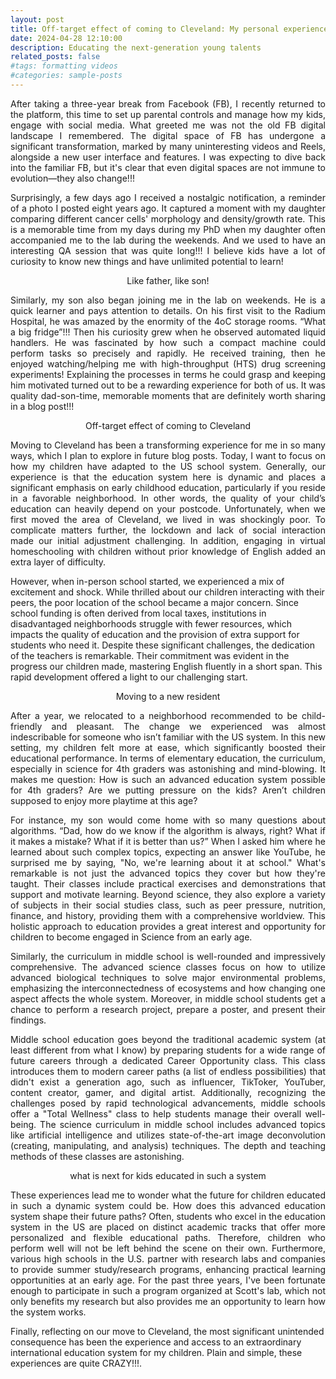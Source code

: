```yaml
---
layout: post
title: Off-target effect of coming to Cleveland: My personal experience!
date: 2024-04-28 12:10:00
description: Educating the next-generation young talents
related_posts: false
#tags: formatting videos
#categories: sample-posts
---
```


<p align="justify"> After taking a three-year break from Facebook (FB), I recently returned to the platform, this time to set up parental controls and manage how my kids, engage with social media. What greeted me was not the old FB digital landscape I remembered. The digital space of FB has undergone a significant transformation, marked by many uninteresting videos and Reels, alongside a new user interface and features. I was expecting to dive back into the familiar FB, but it's clear that even digital spaces are not immune to evolution—they also change!!! </p>

<p align="justify"> Surprisingly, a few days ago I received a nostalgic notification, a reminder of a photo I posted eight years ago. It captured a moment with my daughter comparing different cancer cells' morphology and density/growth rate. This is a memorable time from my days during my PhD when my daughter often accompanied me to the lab during the weekends. And we used to have an interesting QA session that was quite long!!! I believe kids have a lot of curiosity to know new things and have unlimited potential to learn! </p>

<p align="center"> <span class="font-weight-bold"> Like father, like son! </span> </p>

<p align="justify"> Similarly, my son also began joining me in the lab on weekends. He is a quick learner and pays attention to details. On his first visit to the Radium Hospital, he was amazed by the enormity of the 4oC storage rooms. “What a big fridge”!!! Then his curiosity grew when he observed automated liquid handlers. He was fascinated by how such a compact machine could perform tasks so precisely and rapidly. He received training, then he enjoyed watching/helping me with high-throughput (HTS) drug screening experiments! Explaining the processes in terms he could grasp and keeping him motivated turned out to be a rewarding experience for both of us. It was quality dad-son-time, memorable moments that are definitely worth sharing in a blog post!!! </p>


<p align="center"> <span class="font-weight-bold"> Off-target effect of coming to Cleveland </span> </p>

<p align="justify"> Moving to Cleveland has been a transforming experience for me in so many ways, which I plan to explore in future blog posts. Today, I want to focus on how my children have adapted to the US school system. Generally, our experience is that the education system here is dynamic and places a significant emphasis on early childhood education, particularly if you reside in a favorable neighborhood. In other words, the quality of your child’s education can heavily depend on your postcode. Unfortunately, when we first moved the area of Cleveland, we lived in was shockingly poor. To complicate matters further, the lockdown and lack of social interaction made our initial adjustment challenging. In addition, engaging in virtual homeschooling with children without prior knowledge of English added an extra layer of difficulty. 

However, when in-person school started, we experienced a mix of excitement and shock. While thrilled about our children interacting with their peers, the poor location of the school became a major concern. Since school funding is often derived from local taxes, institutions in disadvantaged neighborhoods struggle with fewer resources, which impacts the quality of education and the provision of extra support for students who need it. Despite these significant challenges, the dedication of the teachers is remarkable. Their commitment was evident in the progress our children made, mastering English fluently in a short span. This rapid development offered a light to our challenging start. </p>

<p align="center"> <span class="font-weight-bold"> Moving to a new resident </span> </p>

<p align="justify">  After a year, we relocated to a neighborhood recommended to be child-friendly and pleasant. The change we experienced was almost indescribable for someone who isn’t familiar with the US system. In this new setting, my children felt more at ease, which significantly boosted their educational performance. In terms of elementary education, the curriculum, especially in science for 4th graders was astonishing and mind-blowing. It makes me question:  How is such an advanced education system possible for 4th graders? Are we putting pressure on the kids? Aren’t children supposed to enjoy more playtime at this age? </p>

<p align="justify"> For instance, my son would come home with so many questions about algorithms. “Dad, how do we know if the algorithm is always, right? What if it makes a mistake? What if it is better than us?” When I asked him where he learned about such complex topics, expecting an answer like YouTube, he surprised me by saying, "No, we're learning about it at school." What's remarkable is not just the advanced topics they cover but how they're taught. Their classes include practical exercises and demonstrations that support and motivate learning. Beyond science, they also explore a variety of subjects in their social studies class, such as peer pressure, nutrition, finance, and history, providing them with a comprehensive worldview. This holistic approach to education provides a great interest and opportunity for children to become engaged in Science from an early age. </p>

<p align="justify"> Similarly, the curriculum in middle school is well-rounded and impressively comprehensive. The advanced science classes focus on how to utilize advanced biological techniques to solve major environmental problems, emphasizing the interconnectedness of ecosystems and how changing one aspect affects the whole system. Moreover, in middle school students get a chance to perform a research project, prepare a poster, and present their findings. </p> 


<p align="justify"> Middle school education goes beyond the traditional academic system (at least different from what I know) by preparing students for a wide range of future careers through a dedicated Career Opportunity class. This class introduces them to modern career paths (a list of endless possibilities) that didn't exist a generation ago, such as influencer, TikToker, YouTuber, content creator, gamer, and digital artist. Additionally, recognizing the challenges posed by rapid technological advancements, middle schools offer a "Total Wellness" class to help students manage their overall well-being. The science curriculum in middle school includes advanced topics like artificial intelligence and utilizes state-of-the-art image deconvolution (creating, manipulating, and analysis) techniques. The depth and teaching methods of these classes are astonishing. </p>

<p align="center"> <span class="font-weight-bold"> what is next for kids educated in such a system </span> </p>

<p align="justify">  These experiences lead me to wonder what the future for children educated in such a dynamic system could be. How does this advanced education system shape their future paths? Often, students who excel in the education system in the US are placed on distinct academic tracks that offer more personalized and flexible educational paths. Therefore, children who perform well will not be left behind the scene on their own. Furthermore, various high schools in the U.S. partner with research labs and companies to provide summer study/research programs, enhancing practical learning opportunities at an early age. For the past three years, I've been fortunate enough to participate in such a program organized at Scott's lab, which not only benefits my research but also provides me an opportunity to learn how the system works.

Finally, reflecting on our move to Cleveland, the most significant unintended consequence has been the experience and access to an extraordinary international education system for my children. Plain and simple, these experiences are quite CRAZY!!!. </p>
